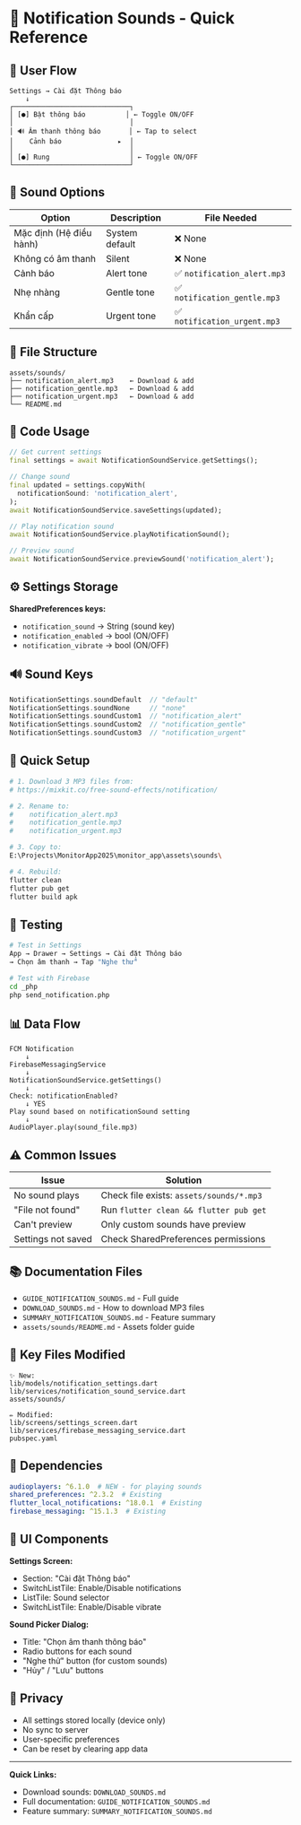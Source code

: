 # 🔔 Notification Sounds - Quick Reference

## 📱 User Flow

```
Settings → Cài đặt Thông báo
    ↓
┌─────────────────────────────┐
│ [●] Bật thông báo          │ ← Toggle ON/OFF
│                             │
│ 🔊 Âm thanh thông báo       │ ← Tap to select
│    Cảnh báo              ▸  │
│                             │
│ [●] Rung                    │ ← Toggle ON/OFF
└─────────────────────────────┘
```

## 🎵 Sound Options

| Option | Description | File Needed |
|--------|-------------|-------------|
| Mặc định (Hệ điều hành) | System default | ❌ None |
| Không có âm thanh | Silent | ❌ None |
| Cảnh báo | Alert tone | ✅ `notification_alert.mp3` |
| Nhẹ nhàng | Gentle tone | ✅ `notification_gentle.mp3` |
| Khẩn cấp | Urgent tone | ✅ `notification_urgent.mp3` |

## 📁 File Structure

```
assets/sounds/
├── notification_alert.mp3    ← Download & add
├── notification_gentle.mp3   ← Download & add
├── notification_urgent.mp3   ← Download & add
└── README.md
```

## 🔧 Code Usage

```dart
// Get current settings
final settings = await NotificationSoundService.getSettings();

// Change sound
final updated = settings.copyWith(
  notificationSound: 'notification_alert',
);
await NotificationSoundService.saveSettings(updated);

// Play notification sound
await NotificationSoundService.playNotificationSound();

// Preview sound
await NotificationSoundService.previewSound('notification_alert');
```

## ⚙️ Settings Storage

**SharedPreferences keys:**
- `notification_sound` → String (sound key)
- `notification_enabled` → bool (ON/OFF)
- `notification_vibrate` → bool (ON/OFF)

## 🔊 Sound Keys

```dart
NotificationSettings.soundDefault  // "default"
NotificationSettings.soundNone     // "none"
NotificationSettings.soundCustom1  // "notification_alert"
NotificationSettings.soundCustom2  // "notification_gentle"
NotificationSettings.soundCustom3  // "notification_urgent"
```

## 🚀 Quick Setup

```bash
# 1. Download 3 MP3 files from:
# https://mixkit.co/free-sound-effects/notification/

# 2. Rename to:
#    notification_alert.mp3
#    notification_gentle.mp3
#    notification_urgent.mp3

# 3. Copy to:
E:\Projects\MonitorApp2025\monitor_app\assets\sounds\

# 4. Rebuild:
flutter clean
flutter pub get
flutter build apk
```

## 🧪 Testing

```bash
# Test in Settings
App → Drawer → Settings → Cài đặt Thông báo
→ Chọn âm thanh → Tap "Nghe thử"

# Test with Firebase
cd _php
php send_notification.php
```

## 📊 Data Flow

```
FCM Notification
    ↓
FirebaseMessagingService
    ↓
NotificationSoundService.getSettings()
    ↓
Check: notificationEnabled?
    ↓ YES
Play sound based on notificationSound setting
    ↓
AudioPlayer.play(sound_file.mp3)
```

## ⚠️ Common Issues

| Issue | Solution |
|-------|----------|
| No sound plays | Check file exists: `assets/sounds/*.mp3` |
| "File not found" | Run `flutter clean && flutter pub get` |
| Can't preview | Only custom sounds have preview |
| Settings not saved | Check SharedPreferences permissions |

## 📚 Documentation Files

- `GUIDE_NOTIFICATION_SOUNDS.md` - Full guide
- `DOWNLOAD_SOUNDS.md` - How to download MP3 files
- `SUMMARY_NOTIFICATION_SOUNDS.md` - Feature summary
- `assets/sounds/README.md` - Assets folder guide

## 🎯 Key Files Modified

```
✨ New:
lib/models/notification_settings.dart
lib/services/notification_sound_service.dart
assets/sounds/

✏️ Modified:
lib/screens/settings_screen.dart
lib/services/firebase_messaging_service.dart
pubspec.yaml
```

## 💾 Dependencies

```yaml
audioplayers: ^6.1.0  # NEW - for playing sounds
shared_preferences: ^2.3.2  # Existing
flutter_local_notifications: ^18.0.1  # Existing
firebase_messaging: ^15.1.3  # Existing
```

## 🎨 UI Components

**Settings Screen:**
- Section: "Cài đặt Thông báo"
- SwitchListTile: Enable/Disable notifications
- ListTile: Sound selector
- SwitchListTile: Enable/Disable vibrate

**Sound Picker Dialog:**
- Title: "Chọn âm thanh thông báo"
- Radio buttons for each sound
- "Nghe thử" button (for custom sounds)
- "Hủy" / "Lưu" buttons

## 🔐 Privacy

- All settings stored locally (device only)
- No sync to server
- User-specific preferences
- Can be reset by clearing app data

---

**Quick Links:**
- Download sounds: `DOWNLOAD_SOUNDS.md`
- Full documentation: `GUIDE_NOTIFICATION_SOUNDS.md`
- Feature summary: `SUMMARY_NOTIFICATION_SOUNDS.md`
